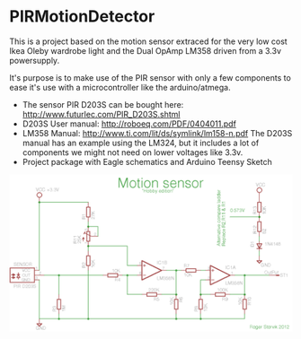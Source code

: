 PIRMotionDetector
=================

This is a project based on the motion sensor extraced for the very low cost Ikea Oleby wardrobe light and the Dual OpAmp LM358 driven from a 3.3v powersupply.

It's purpose is to make use of the PIR sensor with only a few components to ease it's use with a microcontroller like the arduino/atmega.
  * The sensor PIR D203S can be bought here: http://www.futurlec.com/PIR_D203S.shtml
  * D203S User manual: http://roboeq.com/PDF/0404011.pdf
  * LM358 Manual: http://www.ti.com/lit/ds/symlink/lm158-n.pdf
The D203S manual has an example using the LM324, but it includes a lot of components we might not need on lower voltages like 3.3v.
  * Project package with Eagle schematics and Arduino Teensy Sketch

![Schematics](https://raw.githubusercontent.com/zerblatt007/PIRMotionDetector/master/motiondetector.png)
